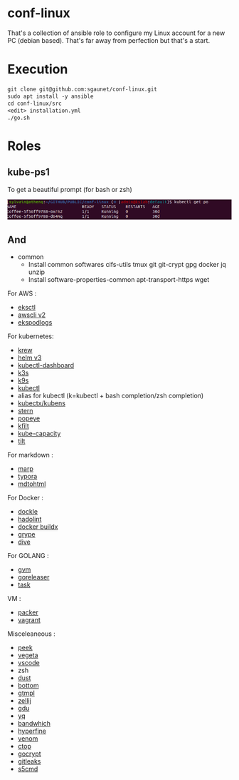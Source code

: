# conf-linux

That's a collection of ansible role to configure my Linux account for a new PC (debian based). That's far away from perfection but that's a start.

# Execution 

```
git clone git@github.com:sgaunet/conf-linux.git
sudo apt install -y ansible
cd conf-linux/src
<edit> installation.yml
./go.sh
```

# Roles

## kube-ps1

To get a beautiful prompt (for bash or zsh)

![prompt](img/prompt.png)

## And

* common 
    * Install common softwares cifs-utils tmux git git-crypt gpg docker jq unzip
    * Install software-properties-common apt-transport-https wget

For AWS :

* [eksctl](https://eksctl.io/)
* [awscli v2](https://docs.aws.amazon.com/cli/latest/userguide/install-cliv2.html)
* [ekspodlogs](https://github.com/sgaunet/ekspodlogs)

For kubernetes:

* [krew](https://krew.sigs.k8s.io/)
* [helm v3](https://helm.sh/docs/intro/install/)
* [kubectl-dashboard](https://github.com/bouk/kubectl-dashboard)
* [k3s](https://k3s.io/)
* [k9s](https://k9scli.io/)
* [kubectl](https://kubernetes.io/releases/download/)
* alias for kubectl (k=kubectl + bash completion/zsh completion)
* [kubectx/kubens](https://github.com/ahmetb/kubectx/)
* [stern](https://github.com/wercker/stern)
* [popeye](https://github.com/derailed/popeye)
* [kfilt](https://github.com/ryane/kfilt)
* [kube-capacity](https://github.com/robscott/kube-capacity)
* [tilt](https://tilt.dev/)

For markdown :

* [marp](https://marp.app/)
* [typora](https://typora.io/)
* [mdtohtml](https://github.com/sgaunet/mdtohtml)

For Docker :

* [dockle](https://github.com/goodwithtech/dockle)
* [hadolint](https://github.com/hadolint/hadolint)
* [docker buildx](https://github.com/docker/buildx)
* [grype](https://github.com/anchore/grype)
* [dive](https://github.com/wagoodman/dive)

For GOLANG :

* [gvm](https://github.com/moovweb/gvm)
* [goreleaser](https://github.com/goreleaser/goreleaser/)
* [task](https://taskfile.dev/)


VM :

* [packer](https://www.packer.io/)
* [vagrant](https://www.vagrantup.com/downloads)


Misceleaneous :

* [peek](https://github.com/phw/peek)
* [vegeta](https://github.com/tsenart/vegeta)
* [vscode](https://code.visualstudio.com/docs/setup/linux)
* zsh
* [dust](https://github.com/bootandy/dust)
* [bottom](https://github.com/ClementTsang/bottom/)
* [gtmpl](https://github.com/sgaunet/gtmpl)
* [zellij](https://github.com/zellij-org/zellij)
* [gdu](https://github.com/dundee/gdu)
* [yq](https://github.com/mikefarah/yq)
* [bandwhich](https://github.com/imsnif/bandwhich)
* [hyperfine](https://github.com/sharkdp/hyperfine)
* [venom](https://github.com/ovh/venom)
* [ctop](https://github.com/bcicen/ctop)
* [gocrypt](https://github.com/sgaunet/gocrypt)
* [gitleaks](https://github.com/zricethezav/gitleaks)
* [s5cmd](https://github.com/peak/s5cmd)

